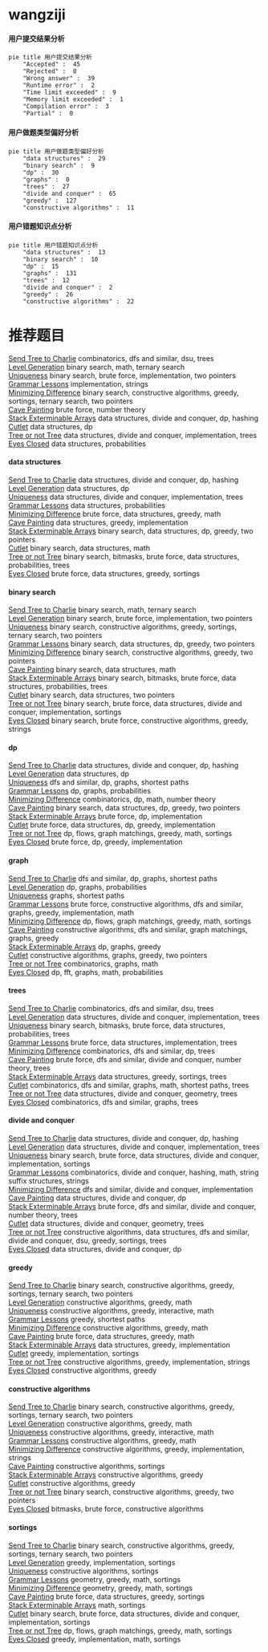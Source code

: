 # wangziji
<!-- tabs:start -->
#### **用户提交结果分析**

```mermaid
pie title 用户提交结果分析
    "Accepted" :  45
    "Rejected" :  0
    "Wrong answer" :  39
    "Runtime error" :  2
    "Time limit exceeded" :  9
    "Memory limit exceeded" :  1
    "Compilation error" :  3
    "Partial" :  0
```
#### **用户做题类型偏好分析**

```mermaid
pie title 用户做题类型偏好分析
    "data structures" :  29
    "binary search" :  9
    "dp" :  30
    "graphs" :  0
    "trees" :  27
    "divide and conquer" :  65
    "greedy" :  127
    "constructive algorithms" :  11
```
#### **用户错题知识点分析**

```mermaid
pie title 用户错题知识点分析
    "data structures" :  13
    "binary search" :  10
    "dp" :  15
    "graphs" :  131
    "trees" :  12
    "divide and conquer" :  2
    "greedy" :  26
    "constructive algorithms" :  22
```
<!-- tabs:end -->
# 推荐题目
[Send Tree to Charlie](http://codeforces.com/problemset/problem/1254/E)		combinatorics,
                        dfs and similar,
                        dsu,
                        trees		  
[Level Generation](http://codeforces.com/problemset/problem/818/F)		binary search,
                        math,
                        ternary search		  
[Uniqueness](http://codeforces.com/problemset/problem/1208/B)		binary search,
                        brute force,
                        implementation,
                        two pointers		  
[Grammar Lessons](https://codeforces.com/contest/114/problem/C)		implementation,
                        strings		  
[Minimizing Difference](http://codeforces.com/problemset/problem/1244/E)		binary search,
                        constructive algorithms,
                        greedy,
                        sortings,
                        ternary search,
                        two pointers		  
[Cave Painting](http://codeforces.com/problemset/problem/922/C)		brute force,
                        number theory		  
[Stack Exterminable Arrays](http://codeforces.com/problemset/problem/1223/F)		data structures,
                        divide and conquer,
                        dp,
                        hashing		  
[Cutlet](http://codeforces.com/problemset/problem/939/F)		data structures,
                        dp		  
[Tree or not Tree](http://codeforces.com/problemset/problem/117/E)		data structures,
                        divide and conquer,
                        implementation,
                        trees		  
[Eyes Closed](http://codeforces.com/problemset/problem/895/E)		data structures,
                        probabilities		  
<!-- tabs:start -->
#### **data structures**
[Send Tree to Charlie](http://codeforces.com/problemset/problem/1223/F)		data structures,
                        divide and conquer,
                        dp,
                        hashing		  
[Level Generation](http://codeforces.com/problemset/problem/939/F)		data structures,
                        dp		  
[Uniqueness](http://codeforces.com/problemset/problem/117/E)		data structures,
                        divide and conquer,
                        implementation,
                        trees		  
[Grammar Lessons](http://codeforces.com/problemset/problem/895/E)		data structures,
                        probabilities		  
[Minimizing Difference](http://codeforces.com/problemset/problem/1185/C2)		brute force,
                        data structures,
                        greedy,
                        math		  
[Cave Painting](http://codeforces.com/problemset/problem/1239/C)		data structures,
                        greedy,
                        implementation		  
[Stack Exterminable Arrays](http://codeforces.com/problemset/problem/1492/C)		binary search,
                        data structures,
                        dp,
                        greedy,
                        two pointers		  
[Cutlet](http://codeforces.com/problemset/problem/1490/G)		binary search,
                        data structures,
                        math		  
[Tree or not Tree](http://codeforces.com/problemset/problem/1479/D)		binary search,
                        bitmasks,
                        brute force,
                        data structures,
                        probabilities,
                        trees		  
[Eyes Closed](http://codeforces.com/problemset/problem/1497/A)		brute force,
                        data structures,
                        greedy,
                        sortings		  
#### **binary search**
[Send Tree to Charlie](http://codeforces.com/problemset/problem/818/F)		binary search,
                        math,
                        ternary search		  
[Level Generation](http://codeforces.com/problemset/problem/1208/B)		binary search,
                        brute force,
                        implementation,
                        two pointers		  
[Uniqueness](http://codeforces.com/problemset/problem/1244/E)		binary search,
                        constructive algorithms,
                        greedy,
                        sortings,
                        ternary search,
                        two pointers		  
[Grammar Lessons](http://codeforces.com/problemset/problem/1492/C)		binary search,
                        data structures,
                        dp,
                        greedy,
                        two pointers		  
[Minimizing Difference](http://codeforces.com/problemset/problem/1463/D)		binary search,
                        constructive algorithms,
                        greedy,
                        two pointers		  
[Cave Painting](http://codeforces.com/problemset/problem/1490/G)		binary search,
                        data structures,
                        math		  
[Stack Exterminable Arrays](http://codeforces.com/problemset/problem/1479/D)		binary search,
                        bitmasks,
                        brute force,
                        data structures,
                        probabilities,
                        trees		  
[Cutlet](http://codeforces.com/problemset/problem/1436/E)		binary search,
                        data structures,
                        two pointers		  
[Tree or not Tree](http://codeforces.com/problemset/problem/1461/D)		binary search,
                        brute force,
                        data structures,
                        divide and conquer,
                        implementation,
                        sortings		  
[Eyes Closed](http://codeforces.com/problemset/problem/1493/C)		binary search,
                        brute force,
                        constructive algorithms,
                        greedy,
                        strings		  
#### **dp**
[Send Tree to Charlie](http://codeforces.com/problemset/problem/1223/F)		data structures,
                        divide and conquer,
                        dp,
                        hashing		  
[Level Generation](http://codeforces.com/problemset/problem/939/F)		data structures,
                        dp		  
[Uniqueness](http://codeforces.com/problemset/problem/507/E)		dfs and similar,
                        dp,
                        graphs,
                        shortest paths		  
[Grammar Lessons](https://codeforces.com/contest/1314/problem/D)		dp,
                        graphs,
                        probabilities		  
[Minimizing Difference](http://codeforces.com/problemset/problem/1204/E)		combinatorics,
                        dp,
                        math,
                        number theory		  
[Cave Painting](http://codeforces.com/problemset/problem/1492/C)		binary search,
                        data structures,
                        dp,
                        greedy,
                        two pointers		  
[Stack Exterminable Arrays](https://codeforces.com/contest/1457/problem/C)		brute force,
                        dp,
                        implementation		  
[Cutlet](http://codeforces.com/problemset/problem/1491/C)		brute force,
                        data structures,
                        dp,
                        greedy,
                        implementation		  
[Tree or not Tree](http://codeforces.com/problemset/problem/1437/C)		dp,
                        flows,
                        graph matchings,
                        greedy,
                        math,
                        sortings		  
[Eyes Closed](http://codeforces.com/problemset/problem/1499/B)		brute force,
                        dp,
                        greedy,
                        implementation		  
#### **graph**
[Send Tree to Charlie](http://codeforces.com/problemset/problem/507/E)		dfs and similar,
                        dp,
                        graphs,
                        shortest paths		  
[Level Generation](https://codeforces.com/contest/1314/problem/D)		dp,
                        graphs,
                        probabilities		  
[Uniqueness](https://codeforces.com/contest/1064/problem/D)		graphs,
                        shortest paths		  
[Grammar Lessons](http://codeforces.com/problemset/problem/1487/C)		brute force,
                        constructive algorithms,
                        dfs and similar,
                        graphs,
                        greedy,
                        implementation,
                        math		  
[Minimizing Difference](http://codeforces.com/problemset/problem/1437/C)		dp,
                        flows,
                        graph matchings,
                        greedy,
                        math,
                        sortings		  
[Cave Painting](http://codeforces.com/problemset/problem/1470/D)		constructive algorithms,
                        dfs and similar,
                        graph matchings,
                        graphs,
                        greedy		  
[Stack Exterminable Arrays](http://codeforces.com/problemset/problem/1476/C)		dp,
                        graphs,
                        greedy		  
[Cutlet](http://codeforces.com/problemset/problem/1304/D)		constructive algorithms,
                        graphs,
                        greedy,
                        two pointers		  
[Tree or not Tree](http://codeforces.com/problemset/problem/1475/C)		combinatorics,
                        graphs,
                        math		  
[Eyes Closed](http://codeforces.com/problemset/problem/553/E)		dp,
                        fft,
                        graphs,
                        math,
                        probabilities		  
#### **trees**
[Send Tree to Charlie](http://codeforces.com/problemset/problem/1254/E)		combinatorics,
                        dfs and similar,
                        dsu,
                        trees		  
[Level Generation](http://codeforces.com/problemset/problem/117/E)		data structures,
                        divide and conquer,
                        implementation,
                        trees		  
[Uniqueness](http://codeforces.com/problemset/problem/1479/D)		binary search,
                        bitmasks,
                        brute force,
                        data structures,
                        probabilities,
                        trees		  
[Grammar Lessons](http://codeforces.com/problemset/problem/1511/C)		brute force,
                        data structures,
                        implementation,
                        trees		  
[Minimizing Difference](http://codeforces.com/problemset/problem/1499/F)		combinatorics,
                        dfs and similar,
                        dp,
                        trees		  
[Cave Painting](http://codeforces.com/problemset/problem/1491/E)		brute force,
                        dfs and similar,
                        divide and conquer,
                        number theory,
                        trees		  
[Stack Exterminable Arrays](http://codeforces.com/problemset/problem/1466/D)		data structures,
                        greedy,
                        sortings,
                        trees		  
[Cutlet](http://codeforces.com/problemset/problem/1495/D)		combinatorics,
                        dfs and similar,
                        graphs,
                        math,
                        shortest paths,
                        trees		  
[Tree or not Tree](http://codeforces.com/problemset/problem/1303/G)		data structures,
                        divide and conquer,
                        geometry,
                        trees		  
[Eyes Closed](http://codeforces.com/problemset/problem/1454/E)		combinatorics,
                        dfs and similar,
                        graphs,
                        trees		  
#### **divide and conquer**
[Send Tree to Charlie](http://codeforces.com/problemset/problem/1223/F)		data structures,
                        divide and conquer,
                        dp,
                        hashing		  
[Level Generation](http://codeforces.com/problemset/problem/117/E)		data structures,
                        divide and conquer,
                        implementation,
                        trees		  
[Uniqueness](http://codeforces.com/problemset/problem/1461/D)		binary search,
                        brute force,
                        data structures,
                        divide and conquer,
                        implementation,
                        sortings		  
[Grammar Lessons](http://codeforces.com/problemset/problem/1466/G)		combinatorics,
                        divide and conquer,
                        hashing,
                        math,
                        string suffix structures,
                        strings		  
[Minimizing Difference](http://codeforces.com/problemset/problem/1490/D)		dfs and similar,
                        divide and conquer,
                        implementation		  
[Cave Painting](https://codeforces.com/contest/1483/problem/C)		data structures,
                        divide and conquer,
                        dp		  
[Stack Exterminable Arrays](http://codeforces.com/problemset/problem/1491/E)		brute force,
                        dfs and similar,
                        divide and conquer,
                        number theory,
                        trees		  
[Cutlet](http://codeforces.com/problemset/problem/1303/G)		data structures,
                        divide and conquer,
                        geometry,
                        trees		  
[Tree or not Tree](http://codeforces.com/problemset/problem/1494/D)		constructive algorithms,
                        data structures,
                        dfs and similar,
                        divide and conquer,
                        dsu,
                        greedy,
                        sortings,
                        trees		  
[Eyes Closed](http://codeforces.com/problemset/problem/1482/E)		data structures,
                        divide and conquer,
                        dp		  
#### **greedy**
[Send Tree to Charlie](http://codeforces.com/problemset/problem/1244/E)		binary search,
                        constructive algorithms,
                        greedy,
                        sortings,
                        ternary search,
                        two pointers		  
[Level Generation](http://codeforces.com/problemset/problem/584/E)		constructive algorithms,
                        greedy,
                        math		  
[Uniqueness](http://codeforces.com/problemset/problem/1292/E)		constructive algorithms,
                        greedy,
                        interactive,
                        math		  
[Grammar Lessons](http://codeforces.com/problemset/problem/3/A)		greedy,
                        shortest paths		  
[Minimizing Difference](http://codeforces.com/problemset/problem/1468/H)		constructive algorithms,
                        greedy,
                        math		  
[Cave Painting](http://codeforces.com/problemset/problem/1185/C2)		brute force,
                        data structures,
                        greedy,
                        math		  
[Stack Exterminable Arrays](http://codeforces.com/problemset/problem/1239/C)		data structures,
                        greedy,
                        implementation		  
[Cutlet](http://codeforces.com/problemset/problem/490/A)		greedy,
                        implementation,
                        sortings		  
[Tree or not Tree](https://codeforces.com/contest/1269/problem/C)		constructive algorithms,
                        greedy,
                        implementation,
                        strings		  
[Eyes Closed](http://codeforces.com/problemset/problem/1437/B)		constructive algorithms,
                        greedy		  
#### **constructive algorithms**
[Send Tree to Charlie](http://codeforces.com/problemset/problem/1244/E)		binary search,
                        constructive algorithms,
                        greedy,
                        sortings,
                        ternary search,
                        two pointers		  
[Level Generation](http://codeforces.com/problemset/problem/584/E)		constructive algorithms,
                        greedy,
                        math		  
[Uniqueness](http://codeforces.com/problemset/problem/1292/E)		constructive algorithms,
                        greedy,
                        interactive,
                        math		  
[Grammar Lessons](http://codeforces.com/problemset/problem/1468/H)		constructive algorithms,
                        greedy,
                        math		  
[Minimizing Difference](https://codeforces.com/contest/1269/problem/C)		constructive algorithms,
                        greedy,
                        implementation,
                        strings		  
[Cave Painting](http://codeforces.com/problemset/problem/1148/C)		constructive algorithms,
                        sortings		  
[Stack Exterminable Arrays](http://codeforces.com/problemset/problem/1437/B)		constructive algorithms,
                        greedy		  
[Cutlet](http://codeforces.com/problemset/problem/1493/A)		constructive algorithms,
                        greedy		  
[Tree or not Tree](http://codeforces.com/problemset/problem/1463/D)		binary search,
                        constructive algorithms,
                        greedy,
                        two pointers		  
[Eyes Closed](https://codeforces.com/contest/1456/problem/B)		bitmasks,
                        brute force,
                        constructive algorithms		  
#### **sortings**
[Send Tree to Charlie](http://codeforces.com/problemset/problem/1244/E)		binary search,
                        constructive algorithms,
                        greedy,
                        sortings,
                        ternary search,
                        two pointers		  
[Level Generation](http://codeforces.com/problemset/problem/490/A)		greedy,
                        implementation,
                        sortings		  
[Uniqueness](http://codeforces.com/problemset/problem/1148/C)		constructive algorithms,
                        sortings		  
[Grammar Lessons](https://codeforces.com/contest/1496/problem/C)		geometry,
                        greedy,
                        math,
                        sortings		  
[Minimizing Difference](http://codeforces.com/problemset/problem/1495/A)		geometry,
                        greedy,
                        math,
                        sortings		  
[Cave Painting](http://codeforces.com/problemset/problem/1497/A)		brute force,
                        data structures,
                        greedy,
                        sortings		  
[Stack Exterminable Arrays](http://codeforces.com/problemset/problem/1427/A)		math,
                        sortings		  
[Cutlet](http://codeforces.com/problemset/problem/1461/D)		binary search,
                        brute force,
                        data structures,
                        divide and conquer,
                        implementation,
                        sortings		  
[Tree or not Tree](http://codeforces.com/problemset/problem/1437/C)		dp,
                        flows,
                        graph matchings,
                        greedy,
                        math,
                        sortings		  
[Eyes Closed](http://codeforces.com/problemset/problem/1473/A)		greedy,
                        implementation,
                        math,
                        sortings		  
<!-- tabs:end -->
